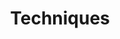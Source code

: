 ---
title: "Techniques"
sort: 3
short: techniques
type: checkbox
filters:
- short: sufficient
  title: Sufficient Techniques
- short: advisory
  title: Advisory Techniques
- short: failures
  title: Failures
---